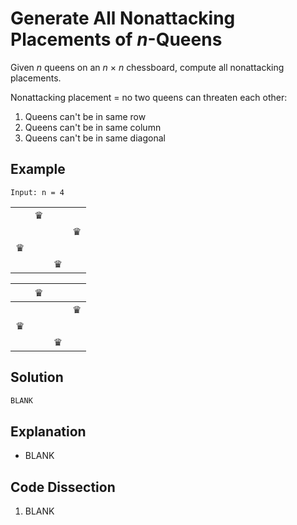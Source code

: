 # Generate All Nonattacking Placements of _n_-Queens
Given _n_ queens on an _n_ &times; _n_ chessboard, compute all nonattacking placements.

Nonattacking placement = no two queens can threaten each other:
1. Queens can't be in same row
2. Queens can't be in same column
3. Queens can't be in same diagonal

## Example
`Input: n = 4`


<table align='center'>
    <tr>
        <td align='center'></td>
        <td align='center'>&#9819;</td>
        <td align='center'></td>
        <td align='center'></td>
    </tr>
    <tr>
        <td align='center'></td>
        <td align='center'></td>
        <td align='center'></td>
        <td align='center'>&#9819;</td>
    </tr>
    <tr>
        <td align='center'>&#9819;</td>
        <td align='center'></td>
        <td align='center'></td>
        <td align='center'></td>
    </tr>
    <tr>
        <td align='center'></td>
        <td align='center'></td>
        <td align='center'>&#9819;</td>
        <td align='center'></td>
    </tr>
</table>

|       |<span style='font-weight:normal'>&#9819;</span>|   |   |
|-------|-------|-------|-------|
|       |       |       |&#9819;|
|&#9819;|       |       |       |
|       |       |&#9819;|       |

## Solution
```python
BLANK
```

## Explanation
* BLANK

## Code Dissection
1. BLANK